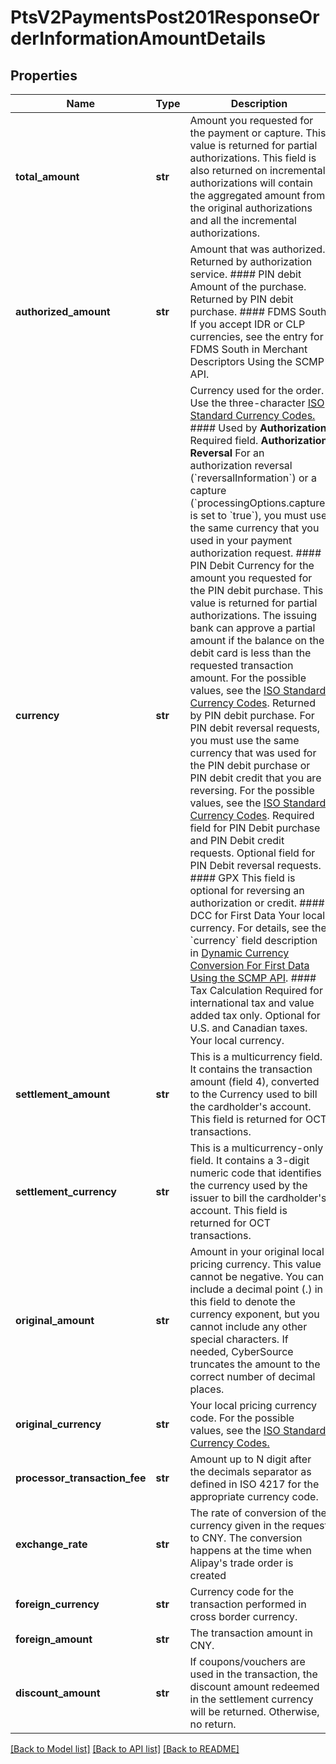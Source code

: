 # PtsV2PaymentsPost201ResponseOrderInformationAmountDetails

## Properties
Name | Type | Description | Notes
------------ | ------------- | ------------- | -------------
**total_amount** | **str** | Amount you requested for the payment or capture.  This value is returned for partial authorizations. This field is also returned on incremental authorizations will contain the aggregated amount from the original authorizations and all the incremental authorizations.  | [optional] 
**authorized_amount** | **str** | Amount that was authorized.  Returned by authorization service.  #### PIN debit Amount of the purchase.  Returned by PIN debit purchase.  #### FDMS South If you accept IDR or CLP currencies, see the entry for FDMS South in Merchant Descriptors Using the SCMP API.  | [optional] 
**currency** | **str** | Currency used for the order. Use the three-character [ISO Standard Currency Codes.](http://apps.cybersource.com/library/documentation/sbc/quickref/currencies.pdf)  #### Used by **Authorization** Required field.  **Authorization Reversal** For an authorization reversal (&#x60;reversalInformation&#x60;) or a capture (&#x60;processingOptions.capture&#x60; is set to &#x60;true&#x60;), you must use the same currency that you used in your payment authorization request.  #### PIN Debit Currency for the amount you requested for the PIN debit purchase. This value is returned for partial authorizations. The issuing bank can approve a partial amount if the balance on the debit card is less than the requested transaction amount. For the possible values, see the [ISO Standard Currency Codes](https://developer.cybersource.com/library/documentation/sbc/quickref/currencies.pdf). Returned by PIN debit purchase.  For PIN debit reversal requests, you must use the same currency that was used for the PIN debit purchase or PIN debit credit that you are reversing. For the possible values, see the [ISO Standard Currency Codes](https://developer.cybersource.com/library/documentation/sbc/quickref/currencies.pdf).  Required field for PIN Debit purchase and PIN Debit credit requests. Optional field for PIN Debit reversal requests.  #### GPX This field is optional for reversing an authorization or credit.  #### DCC for First Data Your local currency. For details, see the &#x60;currency&#x60; field description in [Dynamic Currency Conversion For First Data Using the SCMP API](http://apps.cybersource.com/library/documentation/dev_guides/DCC_FirstData_SCMP/DCC_FirstData_SCMP_API.pdf).  #### Tax Calculation Required for international tax and value added tax only. Optional for U.S. and Canadian taxes. Your local currency.  | [optional] 
**settlement_amount** | **str** | This is a multicurrency field. It contains the transaction amount (field 4), converted to the Currency used to bill the cardholder&#39;s account. This field is returned for OCT transactions.  | [optional] 
**settlement_currency** | **str** | This is a multicurrency-only field. It contains a 3-digit numeric code that identifies the currency used by the issuer to bill the cardholder&#39;s account. This field is returned for OCT transactions.  | [optional] 
**original_amount** | **str** | Amount in your original local pricing currency.  This value cannot be negative. You can include a decimal point (.) in this field to denote the currency exponent, but you cannot include any other special characters.  If needed, CyberSource truncates the amount to the correct number of decimal places.  | [optional] 
**original_currency** | **str** | Your local pricing currency code.  For the possible values, see the [ISO Standard Currency Codes.](http://apps.cybersource.com/library/documentation/sbc/quickref/currencies.pdf)  | [optional] 
**processor_transaction_fee** | **str** | Amount up to N digit after the decimals separator as defined in ISO 4217 for the appropriate currency code.  | [optional] 
**exchange_rate** | **str** | The rate of conversion of the currency given in the request to CNY. The conversion happens at the time when Alipay&#39;s trade order is created  | [optional] 
**foreign_currency** | **str** | Currency code for the transaction performed in cross border currency.  | [optional] 
**foreign_amount** | **str** | The transaction amount in CNY.  | [optional] 
**discount_amount** | **str** | If coupons/vouchers are used in the transaction, the discount amount redeemed in the settlement currency will be returned. Otherwise, no return.  | [optional] 

[[Back to Model list]](../README.md#documentation-for-models) [[Back to API list]](../README.md#documentation-for-api-endpoints) [[Back to README]](../README.md)


